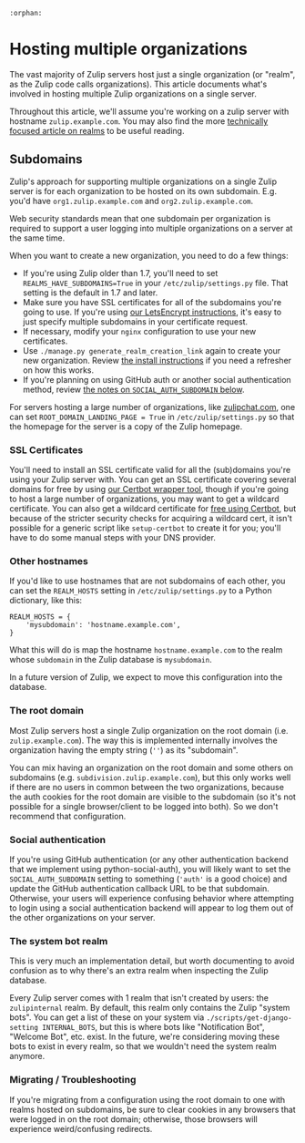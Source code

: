 ```eval_rst
:orphan:
```

# Hosting multiple organizations

The vast majority of Zulip servers host just a single organization (or
"realm", as the Zulip code calls organizations).  This article
documents what's involved in hosting multiple Zulip organizations on a
single server.

Throughout this article, we'll assume you're working on a zulip server
with hostname `zulip.example.com`.  You may also find the more
[technically focused article on realms](../subsystems/realms.md) to be useful
reading.

## Subdomains

Zulip's approach for supporting multiple organizations on a single
Zulip server is for each organization to be hosted on its own
subdomain.  E.g. you'd have `org1.zulip.example.com` and
`org2.zulip.example.com`.

Web security standards mean that one subdomain per organization is
required to support a user logging into multiple organizations on a
server at the same time.

When you want to create a new organization, you need to do a few
things:

* If you're using Zulip older than 1.7, you'll need to set
  `REALMS_HAVE_SUBDOMAINS=True` in your `/etc/zulip/settings.py`
  file.  That setting is the default in 1.7 and later.
* Make sure you have SSL certificates for all of the subdomains you're
  going to use.  If you're using
  [our LetsEncrypt instructions](ssl-certificates.md), it's easy to
  just specify multiple subdomains in your certificate request.
* If necessary, modify your `nginx` configuration to use your new
  certificates.
* Use `./manage.py generate_realm_creation_link` again to create your
  new organization.  Review
  [the install instructions](install.md) if you need a
  refresher on how this works.
* If you're planning on using GitHub auth or another social
  authentication method, review
  [the notes on `SOCIAL_AUTH_SUBDOMAIN` below](#social-authentication).

For servers hosting a large number of organizations, like
[zulipchat.com](https://zulipchat.com), one can set
`ROOT_DOMAIN_LANDING_PAGE = True` in `/etc/zulip/settings.py` so that
the homepage for the server is a copy of the Zulip homepage.

### SSL Certificates

You'll need to install an SSL certificate valid for all the
(sub)domains you're using your Zulip server with.  You can get an SSL
certificate covering several domains for free by using
[our Certbot wrapper tool](../production/ssl-certificates.html#after-zulip-is-already-installed),
though if you're going to host a large number of organizations, you
may want to get a wildcard certificate.  You can also get a wildcard
certificate for
[free using Certbot](https://community.letsencrypt.org/t/getting-wildcard-certificates-with-certbot/56285),
but because of the stricter security checks for acquiring a wildcard
cert, it isn't possible for a generic script like `setup-certbot` to
create it for you; you'll have to do some manual steps with your DNS
provider.

### Other hostnames

If you'd like to use hostnames that are not subdomains of each other,
you can set the `REALM_HOSTS` setting in `/etc/zulip/settings.py` to a
Python dictionary, like this:

```
REALM_HOSTS = {
    'mysubdomain': 'hostname.example.com',
}
```

What this will do is map the hostname `hostname.example.com` to the
realm whose `subdomain` in the Zulip database is `mysubdomain`.

In a future version of Zulip, we expect to move this configuration
into the database.

### The root domain

Most Zulip servers host a single Zulip organization on the root domain
(i.e. `zulip.example.com`).  The way this is implemented internally
involves the organization having the empty string (`''`) as its
"subdomain".

You can mix having an organization on the root domain and some others
on subdomains (e.g. `subdivision.zulip.example.com`), but this only
works well if there are no users in common between the two
organizations, because the auth cookies for the root domain are
visible to the subdomain (so it's not possible for a single
browser/client to be logged into both).  So we don't recommend that
configuration.

### Social authentication

If you're using GitHub authentication (or any other authentication
backend that we implement using python-social-auth), you will likely
want to set the `SOCIAL_AUTH_SUBDOMAIN` setting to something (`'auth'`
is a good choice) and update the GitHub authentication callback URL to
be that subdomain.  Otherwise, your users will experience confusing
behavior where attempting to login using a social authentication
backend will appear to log them out of the other organizations on your
server.

### The system bot realm

This is very much an implementation detail, but worth documenting to
avoid confusion as to why there's an extra realm when inspecting the
Zulip database.

Every Zulip server comes with 1 realm that isn't created by users: the
`zulipinternal` realm.  By default, this realm only contains the Zulip "system
bots".  You can get a list of these on your system via
`./scripts/get-django-setting INTERNAL_BOTS`, but this is where bots
like "Notification Bot", "Welcome Bot", etc. exist.  In the future,
we're considering moving these bots to exist in every realm, so that
we wouldn't need the system realm anymore.

### Migrating / Troubleshooting

If you're migrating from a configuration using the root domain to one
with realms hosted on subdomains, be sure to clear cookies in any
browsers that were logged in on the root domain; otherwise, those
browsers will experience weird/confusing redirects.
